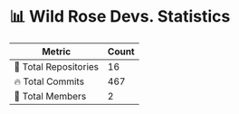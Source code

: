 # 📊 Wild Rose Devs. Statistics

| Metric            | Count |
|------------------|------|
| 📂 Total Repositories | 16 |
| 🔥 Total Commits   | 467 |
| 👥 Total Members   | 2 |

